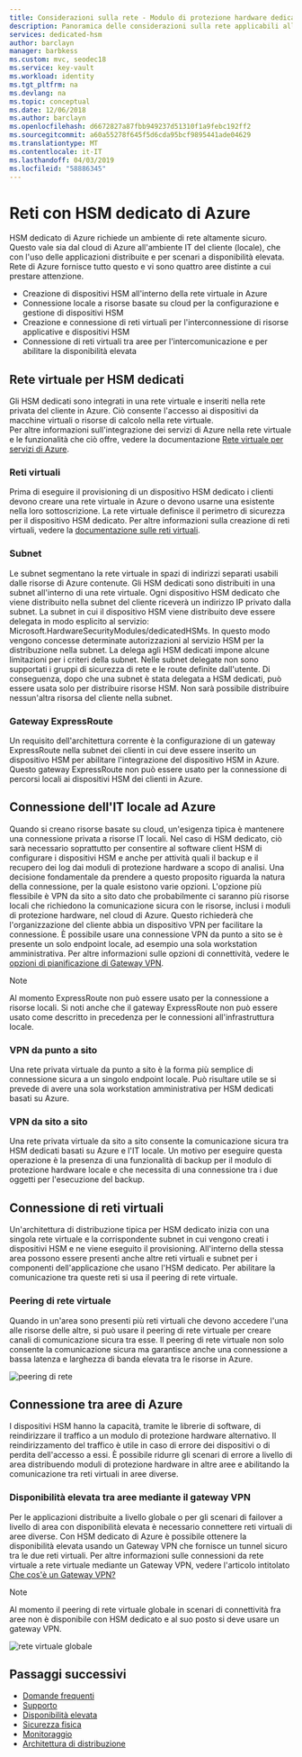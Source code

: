 ```yaml
---
title: Considerazioni sulla rete - Modulo di protezione hardware dedicato di Azure | Microsoft Docs
description: Panoramica delle considerazioni sulla rete applicabili alle distribuzioni del modulo di protezione hardware dedicato di Azure
services: dedicated-hsm
author: barclayn
manager: barbkess
ms.custom: mvc, seodec18
ms.service: key-vault
ms.workload: identity
ms.tgt_pltfrm: na
ms.devlang: na
ms.topic: conceptual
ms.date: 12/06/2018
ms.author: barclayn
ms.openlocfilehash: d6672827a87fbb949237d51310f1a9febc192ff2
ms.sourcegitcommit: a60a55278f645f5d6cda95bcf9895441ade04629
ms.translationtype: MT
ms.contentlocale: it-IT
ms.lasthandoff: 04/03/2019
ms.locfileid: "58886345"
---
```

# <a name="azure-dedicated-hsm-networking"></a>Reti con HSM dedicato di Azure

HSM dedicato di Azure richiede un ambiente di rete altamente sicuro. Questo vale sia dal cloud di Azure all'ambiente IT del cliente (locale), che con l'uso delle applicazioni distribuite e per scenari a disponibilità elevata. Rete di Azure fornisce tutto questo e vi sono quattro aree distinte a cui prestare attenzione.

- Creazione di dispositivi HSM all'interno della rete virtuale in Azure
- Connessione locale a risorse basate su cloud per la configurazione e gestione di dispositivi HSM
- Creazione e connessione di reti virtuali per l'interconnessione di risorse applicative e dispositivi HSM
- Connessione di reti virtuali tra aree per l'intercomunicazione e per abilitare la disponibilità elevata

## <a name="virtual-network-for-your-dedicated-hsms"></a>Rete virtuale per HSM dedicati

Gli HSM dedicati sono integrati in una rete virtuale e inseriti nella rete privata del cliente in Azure. Ciò consente l'accesso ai dispositivi da macchine virtuali o risorse di calcolo nella rete virtuale.  
Per altre informazioni sull'integrazione dei servizi di Azure nella rete virtuale e le funzionalità che ciò offre, vedere la documentazione [Rete virtuale per servizi di Azure](../virtual-network/virtual-network-for-azure-services.md).

### <a name="virtual-networks"></a>Reti virtuali

Prima di eseguire il provisioning di un dispositivo HSM dedicato i clienti devono creare una rete virtuale in Azure o devono usarne una esistente nella loro sottoscrizione. La rete virtuale definisce il perimetro di sicurezza per il dispositivo HSM dedicato. Per altre informazioni sulla creazione di reti virtuali, vedere la [documentazione sulle reti virtuali](../virtual-network/virtual-networks-overview.md).

### <a name="subnets"></a>Subnet

Le subnet segmentano la rete virtuale in spazi di indirizzi separati usabili dalle risorse di Azure contenute. Gli HSM dedicati sono distribuiti in una subnet all'interno di una rete virtuale. Ogni dispositivo HSM dedicato che viene distribuito nella subnet del cliente riceverà un indirizzo IP privato dalla subnet. La subnet in cui il dispositivo HSM viene distribuito deve essere delegata in modo esplicito al servizio: Microsoft.HardwareSecurityModules/dedicatedHSMs. In questo modo vengono concesse determinate autorizzazioni al servizio HSM per la distribuzione nella subnet. La delega agli HSM dedicati impone alcune limitazioni per i criteri della subnet. Nelle subnet delegate non sono supportati i gruppi di sicurezza di rete e le route definite dall'utente. Di conseguenza, dopo che una subnet è stata delegata a HSM dedicati, può essere usata solo per distribuire risorse HSM. Non sarà possibile distribuire nessun'altra risorsa del cliente nella subnet.


### <a name="expressroute-gateway"></a>Gateway ExpressRoute

Un requisito dell'architettura corrente è la configurazione di un gateway ExpressRoute nella subnet dei clienti in cui deve essere inserito un dispositivo HSM per abilitare l'integrazione del dispositivo HSM in Azure. Questo gateway ExpressRoute non può essere usato per la connessione di percorsi locali ai dispositivi HSM dei clienti in Azure.

## <a name="connecting-your-on-premises-it-to-azure"></a>Connessione dell'IT locale ad Azure

Quando si creano risorse basate su cloud, un'esigenza tipica è mantenere una connessione privata a risorse IT locali. Nel caso di HSM dedicato, ciò sarà necessario soprattutto per consentire al software client HSM di configurare i dispositivi HSM e anche per attività quali il backup e il recupero dei log dai moduli di protezione hardware a scopo di analisi. Una decisione fondamentale da prendere a questo proposito riguarda la natura della connessione, per la quale esistono varie opzioni.  L'opzione più flessibile è VPN da sito a sito dato che probabilmente ci saranno più risorse locali che richiedono la comunicazione sicura con le risorse, inclusi i moduli di protezione hardware, nel cloud di Azure. Questo richiederà che l'organizzazione del cliente abbia un dispositivo VPN per facilitare la connessione. È possibile usare una connessione VPN da punto a sito se è presente un solo endpoint locale, ad esempio una sola workstation amministrativa.
Per altre informazioni sulle opzioni di connettività, vedere le [opzioni di pianificazione di Gateway VPN](../vpn-gateway/vpn-gateway-about-vpngateways.md?toc=%2fazure%2fvirtual-network%2ftoc.json#planningtable).

> [!NOTE]
> Al momento ExpressRoute non può essere usato per la connessione a risorse locali. Si noti anche che il gateway ExpressRoute non può essere usato come descritto in precedenza per le connessioni all'infrastruttura locale.

### <a name="point-to-site-vpn"></a>VPN da punto a sito

Una rete privata virtuale da punto a sito è la forma più semplice di connessione sicura a un singolo endpoint locale. Può risultare utile se si prevede di avere una sola workstation amministrativa per HSM dedicati basati su Azure.

### <a name="site-to-site-vpn"></a>VPN da sito a sito

Una rete privata virtuale da sito a sito consente la comunicazione sicura tra HSM dedicati basati su Azure e l'IT locale. Un motivo per eseguire questa operazione è la presenza di una funzionalità di backup per il modulo di protezione hardware locale e che necessita di una connessione tra i due oggetti per l'esecuzione del backup.

## <a name="connecting-virtual-networks"></a>Connessione di reti virtuali

Un'architettura di distribuzione tipica per HSM dedicato inizia con una singola rete virtuale e la corrispondente subnet in cui vengono creati i dispositivi HSM e ne viene eseguito il provisioning. All'interno della stessa area possono essere presenti anche altre reti virtuali e subnet per i componenti dell'applicazione che usano l'HSM dedicato. Per abilitare la comunicazione tra queste reti si usa il peering di rete virtuale.

### <a name="virtual-network-peering"></a>Peering di rete virtuale

Quando in un'area sono presenti più reti virtuali che devono accedere l'una alle risorse delle altre, si può usare il peering di rete virtuale per creare canali di comunicazione sicura tra esse.  Il peering di rete virtuale non solo consente la comunicazione sicura ma garantisce anche una connessione a bassa latenza e larghezza di banda elevata tra le risorse in Azure.

![peering di rete](media/networking/peering.png)

## <a name="connecting-across-azure-regions"></a>Connessione tra aree di Azure

I dispositivi HSM hanno la capacità, tramite le librerie di software, di reindirizzare il traffico a un modulo di protezione hardware alternativo. Il reindirizzamento del traffico è utile in caso di errore dei dispositivi o di perdita dell'accesso a essi. È possibile ridurre gli scenari di errore a livello di area distribuendo moduli di protezione hardware in altre aree e abilitando la comunicazione tra reti virtuali in aree diverse.

### <a name="cross-region-ha-using-vpn-gateway"></a>Disponibilità elevata tra aree mediante il gateway VPN

Per le applicazioni distribuite a livello globale o per gli scenari di failover a livello di area con disponibilità elevata è necessario connettere reti virtuali di aree diverse. Con HSM dedicato di Azure è possibile ottenere la disponibilità elevata usando un Gateway VPN che fornisce un tunnel sicuro tra le due reti virtuali. Per altre informazioni sulle connessioni da rete virtuale a rete virtuale mediante un Gateway VPN, vedere l'articolo intitolato [Che cos'è un Gateway VPN?](../vpn-gateway/vpn-gateway-about-vpngateways.md#V2V)

> [!NOTE]
> Al momento il peering di rete virtuale globale in scenari di connettività fra aree non è disponibile con HSM dedicato e al suo posto si deve usare un gateway VPN. 

![rete virtuale globale](media/networking/global-vnet.png)

## <a name="next-steps"></a>Passaggi successivi

- [Domande frequenti](faq.md)
- [Supporto](supportability.md)
- [Disponibilità elevata](high-availability.md)
- [Sicurezza fisica](physical-security.md)
- [Monitoraggio](monitoring.md)
- [Architettura di distribuzione](deployment-architecture.md)